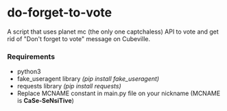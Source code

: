 # do-forget-to-vote
A script that uses planet mc (the only one captchaless) API to vote and get rid of "Don't forget to vote" message on Cubeville.

### Requirements
- python3
- fake_useragent library _(pip install fake_useragent)_
- requests library _(pip install requests)_
- Replace MCNAME constant in main.py file on your nickname (MCNAME is **CaSe-SeNsiTive**)
